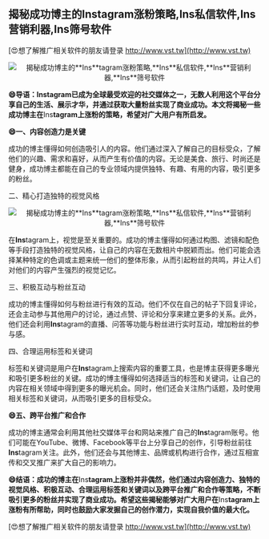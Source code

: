 ## **揭秘成功博主的**Ins**tagram涨粉策略,**Ins**私信软件,**Ins**营销利器,**Ins**筛号软件**

[😍想了解推广相关软件的朋友请登录 http://www.vst.tw](http://www.vst.tw)

 <center><img src="https://vst.tw/MP4/tuiguang/png/8.png" alt="揭秘成功博主的**Ins**tagram涨粉策略,**Ins**私信软件,**Ins**营销利器,**Ins**筛号软件"></center>

**😄导语：**Ins**tagram已成为全球最受欢迎的社交媒体之一，无数人利用这个平台分享自己的生活、展示才华，并通过获取大量粉丝实现了商业成功。本文将揭秘一些成功博主在**Ins**tagram上涨粉的策略，希望对广大用户有所启发。**

**😄一、内容创造力是关键**

成功的博主懂得如何创造吸引人的内容。他们通过深入了解自己的目标受众，了解他们的兴趣、需求和喜好，从而产生有价值的内容。无论是美食、旅行、时尚还是健身，成功博主都能在自己的专业领域内提供独特、有趣、有用的内容，吸引更多的粉丝。

二、精心打造独特的视觉风格

 <center><img src="https://vst.tw/MP4/tuiguang/png/4.png" alt="揭秘成功博主的**Ins**tagram涨粉策略,**Ins**私信软件,**Ins**营销利器,**Ins**筛号软件"></center>

在**Ins**tagram上，视觉是至关重要的。成功的博主懂得如何通过构图、滤镜和配色等手段打造独特的视觉风格，让自己的内容在无数相片中脱颖而出。他们可能会选择某种特定的色调或主题来统一他们的整体形象，从而引起粉丝的共鸣，并让人们对他们的内容产生强烈的视觉记忆。

三、积极互动与粉丝互动

成功的博主懂得如何与粉丝进行有效的互动。他们不仅在自己的帖子下回复评论，还会主动参与其他用户的讨论，通过点赞、评论和分享来建立更多的关系。此外，他们还会利用**Ins**tagram的直播、问答等功能与粉丝进行实时互动，增加粉丝的参与感。

四、合理运用标签和关键词

标签和关键词是用户在**Ins**tagram上搜索内容的重要工具，也是博主获得更多曝光和吸引更多粉丝的关键。成功的博主懂得如何选择适当的标签和关键词，让自己的内容在相关领域中得到更多的曝光机会。同时，他们还会关注热门话题，及时使用相关标签和关键词，从而吸引更多的目标受众。

**😄五、跨平台推广和合作**

成功的博主通常会利用其他社交媒体平台和网站来推广自己的**Ins**tagram账号。他们可能在YouTube、微博、Facebook等平台上分享自己的创作，引导粉丝前往**Ins**tagram关注。此外，他们还会与其他博主、品牌或机构进行合作，通过互相宣传和交叉推广来扩大自己的影响力。

**😄结语：成功的博主在**Ins**tagram上涨粉并非偶然，他们通过内容创造力、独特的视觉风格、积极互动、合理运用标签和关键词以及跨平台推广和合作等策略，不断吸引更多的粉丝并实现了商业成功。希望这些揭秘能够对广大用户在**Ins**tagram上涨粉有所帮助，同时也鼓励大家发掘自己的创作潜力，实现自我价值的最大化。**

[😍想了解推广相关软件的朋友请登录 http://www.vst.tw](http://www.vst.tw)



